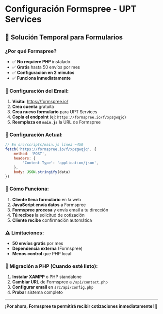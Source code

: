 # Configuración Formspree - UPT Services

## 🚀 Solución Temporal para Formularios

### **¿Por qué Formspree?**
- ✅ **No requiere PHP** instalado
- ✅ **Gratis** hasta 50 envíos por mes
- ✅ **Configuración en 2 minutos**
- ✅ **Funciona inmediatamente**

### **📧 Configuración del Email:**

1. **Visita:** https://formspree.io/
2. **Crea cuenta** gratuita
3. **Crea nuevo formulario** para UPT Services
4. **Copia el endpoint** (ej: `https://formspree.io/f/xpzgwqjq`)
5. **Reemplaza en `main.js`** la URL de Formspree

### **🔧 Configuración Actual:**

```javascript
// En src/scripts/main.js línea ~450
fetch('https://formspree.io/f/xpzgwqjq', {
    method: 'POST',
    headers: {
        'Content-Type': 'application/json',
    },
    body: JSON.stringify(data)
})
```

### **📱 Cómo Funciona:**

1. **Cliente llena formulario** en la web
2. **JavaScript envía datos** a Formspree
3. **Formspree procesa** y envía email a tu dirección
4. **Tú recibes** la solicitud de cotización
5. **Cliente recibe** confirmación automática

### **⚠️ Limitaciones:**

- **50 envíos gratis** por mes
- **Dependencia externa** (Formspree)
- **Menos control** que PHP local

### **🔄 Migración a PHP (Cuando esté listo):**

1. **Instalar XAMPP** o PHP standalone
2. **Cambiar URL** de Formspree a `/api/contact.php`
3. **Configurar email** en `src/api/config.php`
4. **Probar** sistema completo

---

**¡Por ahora, Formspree te permitirá recibir cotizaciones inmediatamente! 🎉**
